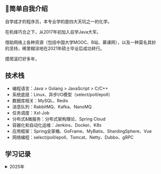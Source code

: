 ## 🙋简单自我介绍
自学成才的程序员，本专业学的是四大天坑之一的化学。

在机缘巧合之下，从2017年初加入自学Java大军。

借助网络上各种资源（包括中国大学MOOC、B站、慕课网），以及一种莫名其妙的坚持，稀里糊涂地在2021年硕士毕业后成功转行。

摸爬滚打好多年，

## 技术栈
- 编程语言：Java > Golang > JavaScript > C/C++
- 系统底层：Linux、异步I/O模型（select/poll/epoll）
- 数据库相关：MySQL、Redis
- 消息队列：RabbitMQ、Kafka、NanoMQ
- 任务调度：Xxl-Job
- 分布式&微服务：分布式架构理论、Spring Cloud
- 容器化和自动化运维：Jenkins、Docker、K8s
- 应用框架：Spring全家桶、GoFrame、MyBatis、ShardingSphere、Vue
- 网络编程：select/poll/epoll、Tomcat、Netty、Dubbo、gRPC

## 学习记录
<details>
<summary>2025年</summary>
- [《Linux&Unix系统编程手册》](https://book.douban.com/subject/25809330/)
- [Apollo配置中心的Java客户端源码](https://github.com/Xianhuii/apollo-java)
- [The Architecture of Open Source Applications (Volume 2)Scalable Web Architecture and Distributed Systems](https://aosabook.org/en/v2/distsys.html)
- [system-design-primer](https://github.com/Xianhuii/system-design-primer/blob/master/README-zh-Hans.md)
- [《Distributed systems for fun and profit》](https://book.mixu.net/distsys/single-page.html)
- [《设计数据密集型应用》](https://book.douban.com/subject/27154352/)
- [Apache SkyWalking的Java Agent源码](https://github.com/Xianhuii/skywalking-java)
</details>
